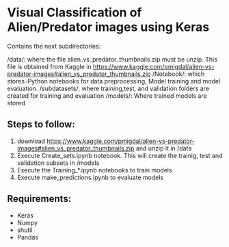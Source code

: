 # Visual Classification of Alien/Predator images using Keras

Contains the next subdirectories:

/data/: where the file alien_vs_predator_thumbnails.zip must be unzip. This file is obtained from Kaggle in https://www.kaggle.com/pmigdal/alien-vs-predator-images#alien_vs_predator_thumbnails.zip
/Notebook/: which stores iPython notebooks for data preprocessing, Model training and model evaluation.
/subdatasets/: where training,test, and validation folders are created for training and evaluation
/models/: Where trained models are stored

   
## Steps to follow:

1) download https://www.kaggle.com/pmigdal/alien-vs-predator-images#alien_vs_predator_thumbnails.zip and unzip it in /data
2) Execute Create_sets.ipynb notebook. This will create the trainig, test and validation subsets in /models
3) Execute the Training_*.ipynb notebooks to train models
4) Execute make_predictions.ipynb to evaluate models

## Requirements:

- Keras
- Numpy
- shutil
- Pandas
